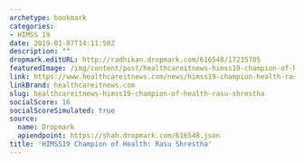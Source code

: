 ```yaml
---
archetype: bookmark
categories:
- HIMSS 19
date: 2019-01-07T14:11:50Z
description: ""
dropmark.editURL: http://radhikan.dropmark.com/616548/17235785
featuredImage: /img/content/post/healthcareitnews-himss19-champion-of-health-rasu-shrestha.JPG
link: https://www.healthcareitnews.com/news/himss19-champion-health-rasu-shrestha
linkBrand: healthcareitnews.com
slug: healthcareitnews-himss19-champion-of-health-rasu-shrestha
socialScore: 16
socialScoreSimulated: true
source:
  name: Dropmark
  apiendpoint: https://shah.dropmark.com/616548.json
title: 'HIMSS19 Champion of Health: Rasu Shrestha'
---
```

